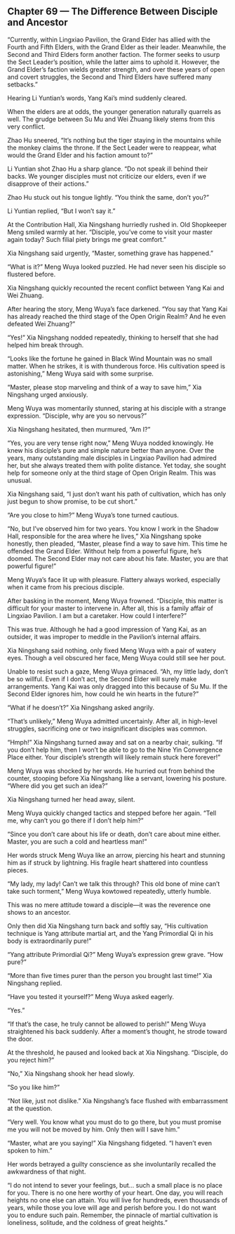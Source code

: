 ## Chapter 69 — The Difference Between Disciple and Ancestor

“Currently, within Lingxiao Pavilion, the Grand Elder has allied with the Fourth and Fifth Elders, with the Grand Elder as their leader. Meanwhile, the Second and Third Elders form another faction. The former seeks to usurp the Sect Leader’s position, while the latter aims to uphold it. However, the Grand Elder’s faction wields greater strength, and over these years of open and covert struggles, the Second and Third Elders have suffered many setbacks.”

Hearing Li Yuntian’s words, Yang Kai’s mind suddenly cleared.

When the elders are at odds, the younger generation naturally quarrels as well. The grudge between Su Mu and Wei Zhuang likely stems from this very conflict.

Zhao Hu sneered, “It’s nothing but the tiger staying in the mountains while the monkey claims the throne. If the Sect Leader were to reappear, what would the Grand Elder and his faction amount to?”

Li Yuntian shot Zhao Hu a sharp glance. “Do not speak ill behind their backs. We younger disciples must not criticize our elders, even if we disapprove of their actions.”

Zhao Hu stuck out his tongue lightly. “You think the same, don’t you?”

Li Yuntian replied, “But I won’t say it.”

At the Contribution Hall, Xia Ningshang hurriedly rushed in. Old Shopkeeper Meng smiled warmly at her. “Disciple, you’ve come to visit your master again today? Such filial piety brings me great comfort.”

Xia Ningshang said urgently, “Master, something grave has happened.”

“What is it?” Meng Wuya looked puzzled. He had never seen his disciple so flustered before.

Xia Ningshang quickly recounted the recent conflict between Yang Kai and Wei Zhuang.

After hearing the story, Meng Wuya’s face darkened. “You say that Yang Kai has already reached the third stage of the Open Origin Realm? And he even defeated Wei Zhuang?”

“Yes!” Xia Ningshang nodded repeatedly, thinking to herself that she had helped him break through.

“Looks like the fortune he gained in Black Wind Mountain was no small matter. When he strikes, it is with thunderous force. His cultivation speed is astonishing,” Meng Wuya said with some surprise.

“Master, please stop marveling and think of a way to save him,” Xia Ningshang urged anxiously.

Meng Wuya was momentarily stunned, staring at his disciple with a strange expression. “Disciple, why are you so nervous?”

Xia Ningshang hesitated, then murmured, “Am I?”

“Yes, you are very tense right now,” Meng Wuya nodded knowingly. He knew his disciple’s pure and simple nature better than anyone. Over the years, many outstanding male disciples in Lingxiao Pavilion had admired her, but she always treated them with polite distance. Yet today, she sought help for someone only at the third stage of Open Origin Realm. This was unusual.

Xia Ningshang said, “I just don’t want his path of cultivation, which has only just begun to show promise, to be cut short.”

“Are you close to him?” Meng Wuya’s tone turned cautious.

“No, but I’ve observed him for two years. You know I work in the Shadow Hall, responsible for the area where he lives,” Xia Ningshang spoke honestly, then pleaded, “Master, please find a way to save him. This time he offended the Grand Elder. Without help from a powerful figure, he’s doomed. The Second Elder may not care about his fate. Master, you are that powerful figure!”

Meng Wuya’s face lit up with pleasure. Flattery always worked, especially when it came from his precious disciple.

After basking in the moment, Meng Wuya frowned. “Disciple, this matter is difficult for your master to intervene in. After all, this is a family affair of Lingxiao Pavilion. I am but a caretaker. How could I interfere?”

This was true. Although he had a good impression of Yang Kai, as an outsider, it was improper to meddle in the Pavilion’s internal affairs.

Xia Ningshang said nothing, only fixed Meng Wuya with a pair of watery eyes. Though a veil obscured her face, Meng Wuya could still see her pout.

Unable to resist such a gaze, Meng Wuya grimaced. “Ah, my little lady, don’t be so willful. Even if I don’t act, the Second Elder will surely make arrangements. Yang Kai was only dragged into this because of Su Mu. If the Second Elder ignores him, how could he win hearts in the future?”

“What if he doesn’t?” Xia Ningshang asked angrily.

“That’s unlikely,” Meng Wuya admitted uncertainly. After all, in high-level struggles, sacrificing one or two insignificant disciples was common.

“Hmph!” Xia Ningshang turned away and sat on a nearby chair, sulking. “If you don’t help him, then I won’t be able to go to the Nine Yin Convergence Place either. Your disciple’s strength will likely remain stuck here forever!”

Meng Wuya was shocked by her words. He hurried out from behind the counter, stooping before Xia Ningshang like a servant, lowering his posture. “Where did you get such an idea?”

Xia Ningshang turned her head away, silent.

Meng Wuya quickly changed tactics and stepped before her again. “Tell me, why can’t you go there if I don’t help him?”

“Since you don’t care about his life or death, don’t care about mine either. Master, you are such a cold and heartless man!”

Her words struck Meng Wuya like an arrow, piercing his heart and stunning him as if struck by lightning. His fragile heart shattered into countless pieces.

“My lady, my lady! Can’t we talk this through? This old bone of mine can’t take such torment,” Meng Wuya kowtowed repeatedly, utterly humble.

This was no mere attitude toward a disciple—it was the reverence one shows to an ancestor.

Only then did Xia Ningshang turn back and softly say, “His cultivation technique is Yang attribute martial art, and the Yang Primordial Qi in his body is extraordinarily pure!”

“Yang attribute Primordial Qi?” Meng Wuya’s expression grew grave. “How pure?”

“More than five times purer than the person you brought last time!” Xia Ningshang replied.

“Have you tested it yourself?” Meng Wuya asked eagerly.

“Yes.”

“If that’s the case, he truly cannot be allowed to perish!” Meng Wuya straightened his back suddenly. After a moment’s thought, he strode toward the door.

At the threshold, he paused and looked back at Xia Ningshang. “Disciple, do you reject him?”

“No,” Xia Ningshang shook her head slowly.

“So you like him?”

“Not like, just not dislike.” Xia Ningshang’s face flushed with embarrassment at the question.

“Very well. You know what you must do to go there, but you must promise me you will not be moved by him. Only then will I save him.”

“Master, what are you saying!” Xia Ningshang fidgeted. “I haven’t even spoken to him.”

Her words betrayed a guilty conscience as she involuntarily recalled the awkwardness of that night.

“I do not intend to sever your feelings, but… such a small place is no place for you. There is no one here worthy of your heart. One day, you will reach heights no one else can attain. You will live for hundreds, even thousands of years, while those you love will age and perish before you. I do not want you to endure such pain. Remember, the pinnacle of martial cultivation is loneliness, solitude, and the coldness of great heights.”